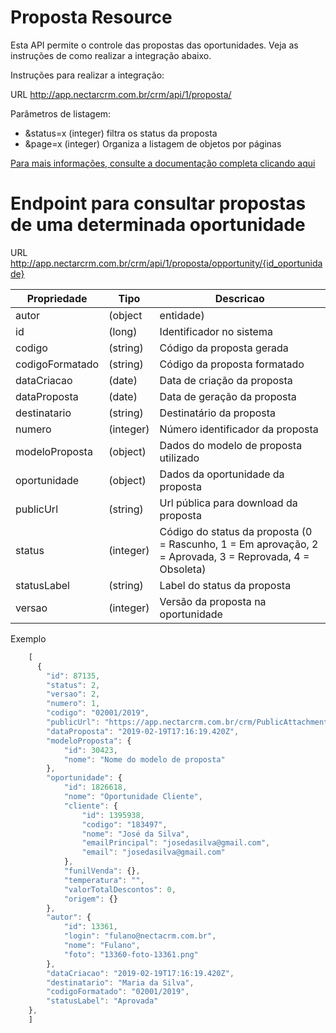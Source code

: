 # Proposta Resource

Esta API permite o controle das propostas das oportunidades. Veja as instruções de como realizar a integração abaixo.

Instruções para realizar a integração:

URL
http://app.nectarcrm.com.br/crm/api/1/proposta/

Parâmetros de listagem:
* &status=x (integer) filtra os status da proposta
* &page=x (integer) Organiza a listagem de objetos por páginas

[Para mais informações, consulte a documentação completa clicando aqui](http://docs.nectarcrm.apiary.io)

# Endpoint para consultar propostas de uma determinada oportunidade

URL
http://app.nectarcrm.com.br/crm/api/1/proposta/opportunity/{id_oportunidade}

Propriedade | Tipo | Descricao
------------ | ------------- | -------------
autor | (object|entidade) | Dados do autor da proposta
id | (long) | Identificador no sistema
codigo | (string) | Código da proposta gerada
codigoFormatado | (string) | Código da proposta formatado
dataCriacao | (date) | Data de criação da proposta
dataProposta | (date) | Data de geração da proposta
destinatario | (string) | Destinatário da proposta
numero | (integer) | Número identificador da proposta
modeloProposta | (object) | Dados do modelo de proposta utilizado
oportunidade | (object) | Dados da oportunidade da proposta
publicUrl | (string) | Url pública para download da proposta
status | (integer) | Código do status da proposta (0 = Rascunho, 1 = Em aprovação, 2 = Aprovada, 3 = Reprovada, 4 = Obsoleta)
statusLabel | (string) | Label do status da proposta
versao | (integer) | Versão da proposta na oportunidade

Exemplo
```js
    [
      {
        "id": 87135,
        "status": 2,
        "versao": 2,
        "numero": 1,
        "codigo": "02001/2019",
        "publicUrl": "https://app.nectarcrm.com.br/crm/PublicAttachment?data=8wNaH28BG2Pj6n0xs1K05jjDKQIv4pyCX",
        "dataProposta": "2019-02-19T17:16:19.420Z",
        "modeloProposta": {
            "id": 30423,
            "nome": "Nome do modelo de proposta"
        },
        "oportunidade": {
            "id": 1826618,
            "nome": "Oportunidade Cliente",
            "cliente": {
                "id": 1395938,
                "codigo": "183497",
                "nome": "José da Silva",
                "emailPrincipal": "josedasilva@gmail.com",
                "email": "josedasilva@gmail.com"
            },
            "funilVenda": {},
            "temperatura": "",
            "valorTotalDescontos": 0,
            "origem": {}
        },
        "autor": {
            "id": 13361,
            "login": "fulano@nectacrm.com.br",
            "nome": "Fulano",
            "foto": "13360-foto-13361.png"
        },
        "dataCriacao": "2019-02-19T17:16:19.420Z",
        "destinatario": "Maria da Silva",
        "codigoFormatado": "02001/2019",
        "statusLabel": "Aprovada"
    },
    ]
```